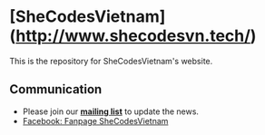 # [SheCodesVietnam] (http://www.shecodesvn.tech/)

This is the repository for SheCodesVietnam's website.

## Communication

- Please join our **[mailing list](http://eepurl.com/dCk3A1)** to update the news.
- [Facebook: Fanpage SheCodesVietnam](https://www.facebook.com/shecodeshackathon2018/)
